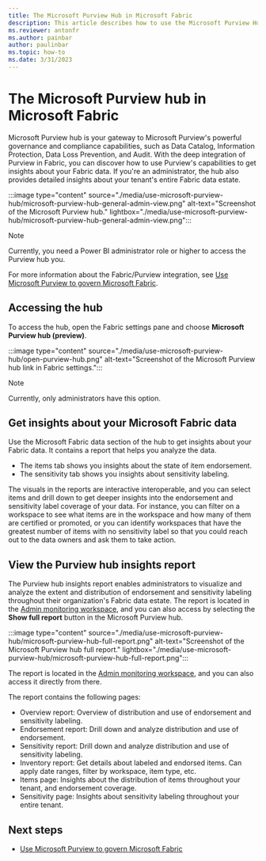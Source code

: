 ```yaml
---
title: The Microsoft Purview Hub in Microsoft Fabric
description: This article describes how to use the Microsoft Purview Hub in Microsoft Fabric to monitor and govern your Microsoft Fabric instance.
ms.reviewer: antonfr
ms.author: painbar
author: paulinbar
ms.topic: how-to 
ms.date: 3/31/2023
---
```


# The Microsoft Purview hub in Microsoft Fabric

Microsoft Purview hub is your gateway to Microsoft Purview's powerful governance and compliance capabilities, such as Data Catalog, Information Protection, Data Loss Prevention, and Audit. With the deep integration of Purview in Fabric, you can discover how to use Purview's capabilities to get insights about your Fabric data. If you're an administrator, the hub also provides detailed insights about your tenant's entire Fabric data estate.

:::image type="content" source="./media/use-microsoft-purview-hub/microsoft-purview-hub-general-admin-view.png" alt-text="Screenshot of the Microsoft Purview hub." lightbox="./media/use-microsoft-purview-hub/microsoft-purview-hub-general-admin-view.png":::

>[!NOTE]
> Currently, you need a Power BI administrator role or higher to access the Purview hub you.

For more information about the Fabric/Purview integration, see [Use Microsoft Purview to govern Microsoft Fabric](./microsoft-purview-fabric.md).

## Accessing the hub

To access the hub, open the Fabric settings pane and choose **Microsoft Purview hub (preview)**.

:::image type="content" source="./media/use-microsoft-purview-hub/open-purview-hub.png" alt-text="Screenshot of the Microsoft Purview hub link in Fabric settings.":::

>[!NOTE]
> Currently, only administrators have this option.

## Get insights about your Microsoft Fabric data

Use the Microsoft Fabric data section of the hub to get insights about your Fabric data. It contains a report that helps you analyze the data.

* The items tab shows you insights about the state of item endorsement.
* The sensitivity tab shows you insights about sensitivity labeling.

The visuals in the reports are interactive interoperable, and you can select items and drill down to get deeper insights into the endorsement and sensitivity label coverage of your data. For instance, you can filter on a workspace to see what items are in the workspace and how many of them are certified or promoted, or you can identify workspaces that have the greatest number of items with no sensitivity label so that you could reach out to the data owners and ask them to take action.

## View the Purview hub insights report

The Purview hub insights report enables administrators to visualize and analyze the extent and distribution of endorsement and sensitivity labeling throughout their organization's Fabric data estate. The report is located in the [Admin monitoring workspace](../admin/monitoring-workspace.md), and you can also access by selecting the **Show full report** button in the Microsoft Purview hub.

:::image type="content" source="./media/use-microsoft-purview-hub/microsoft-purview-hub-full-report.png" alt-text="Screenshot of the Microsoft Purview hub full report." lightbox="./media/use-microsoft-purview-hub/microsoft-purview-hub-full-report.png":::

The report is located in the [Admin monitoring workspace](../admin/monitoring-workspace.md), and you can also access it directly from there.

The report contains the following pages:

* Overview report: Overview of distribution and use of endorsement and sensitivity labeling.
* Endorsement report: Drill down and analyze distribution and use of endorsement.
* Sensitivity report: Drill down and analyze distribution and use of sensitivity labeling.
* Inventory report: Get details about labeled and endorsed items. Can apply date ranges, filter by workspace, item type, etc.
* Items page: Insights about the distribution of items throughout your tenant, and endorsement coverage.
* Sensitivity page: Insights about sensitivity labeling throughout your entire tenant.

## Next steps

* [Use Microsoft Purview to govern Microsoft Fabric](./microsoft-purview-fabric.md)